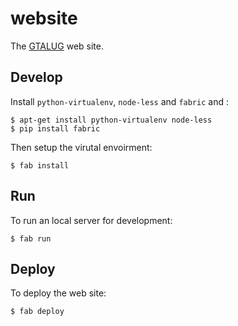 website
=======

The [GTALUG](http://gtalug.org/ "Greater Toronto Area Linux User Group") web site.

## Develop

Install `python-virtualenv`, `node-less` and `fabric` and :

	$ apt-get install python-virtualenv node-less
	$ pip install fabric

Then setup the virutal envoirment:

	$ fab install

## Run

To run an local server for development:

	$ fab run

## Deploy

To deploy the web site:

	$ fab deploy


